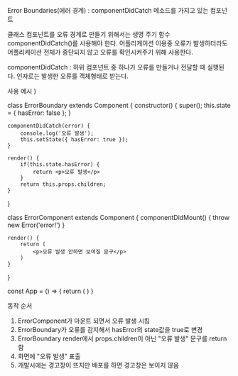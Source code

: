 Error Boundaries(에러 경계) : componentDidCatch 메소드를 가지고 있는 컴포넌트

클래스 컴포넌트를 오류 경계로 만들기 위해서는 생명 주기 함수 componentDidCatch()를 사용해야 한다.
어플리케이션 이용중 오류가 발생하더라도 어플리케이션 전체가 중단되지 않고 오류를 확인시켜주기 위해 사용한다.

componentDidCatch : 
    하위 컴포넌트 중 하나가 오류를 만들거나 전달할 때 실행된다.
    인자로는 발생한 오류를 객체형태로 받는다.

                    

사용 예시 )

<!-- ErrorBoundary 컴포넌트 -->
class ErrorBoundary extends Component {
    constructor() {
        super();
        this.state = { hasError: false };
    }

    componentDidCatch(error) {
        console.log('오류 발생');
        this.setState({ hasError: true });
    }

    render() {
        if(this.state.hasError) {
            return <p>오류 발생</p>
        }
        return this.props.children;
    }
}

<!-- 오류가 발생할 컴포넌트 -->
class ErrorComponent extends Component {
    componentDidMount() {
        throw new Error('error!')
    }

    render() {
        return (
            <p>오류 발생 안하면 보여질 문구</p>
        )
    }
}

<!-- App 컴포넌트 -->
const App = () => {
    return (
        <ErrorBoundary>
            <ErrorComponent />
        </ErrorBoundary>
    )
}

동작 순서
1. ErrorComponent가 마운트 되면서 오류 발생 시킴
2. ErrorBoundary가 오류를 감지해서 hasError의 state값을 true로 변경
3. ErrorBoundary render에서 props.children이 아닌 "오류 발생" 문구를 return함
4. 화면에 "오류 발생" 표출
5. 개발시에는 경고창이 뜨지만 배포를 하면 경고창은 보이지 않음